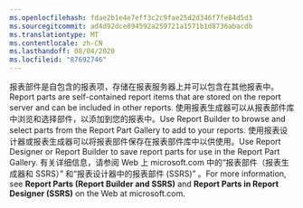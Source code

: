 ```yaml
---
ms.openlocfilehash: fdae2b1e4e7eff3c2c9fae25d2d346f7fe84d5d3
ms.sourcegitcommit: ad4d92dce894592a259721a1571b1d8736abacdb
ms.translationtype: MT
ms.contentlocale: zh-CN
ms.lasthandoff: 08/04/2020
ms.locfileid: "87692746"
---
```

  <span data-ttu-id="c1b2c-101">报表部件是自包含的报表项，存储在报表服务器上并可以包含在其他报表中。</span><span class="sxs-lookup"><span data-stu-id="c1b2c-101">Report parts are self-contained report items that are stored on the report server and can be included in other reports.</span></span> <span data-ttu-id="c1b2c-102">使用报表生成器可以从报表部件库中浏览和选择部件，以添加到您的报表中。</span><span class="sxs-lookup"><span data-stu-id="c1b2c-102">Use Report Builder to browse  and select parts from the Report Part Gallery to add to your reports.</span></span> <span data-ttu-id="c1b2c-103">使用报表设计器或报表生成器可以将报表部件保存在报表部件库中以供使用。</span><span class="sxs-lookup"><span data-stu-id="c1b2c-103">Use Report Designer or Report Builder to save report parts for use in the Report Part Gallery.</span></span> <span data-ttu-id="c1b2c-104">有关详细信息，请参阅 Web 上 microsoft.com 中的“报表部件（报表生成器和 SSRS）”  和“报表设计器中的报表部件 (SSRS)”  。</span><span class="sxs-lookup"><span data-stu-id="c1b2c-104">For more information, see **Report Parts (Report Builder and SSRS)** and **Report Parts in Report Designer (SSRS)** on the Web at microsoft.com.</span></span>
   